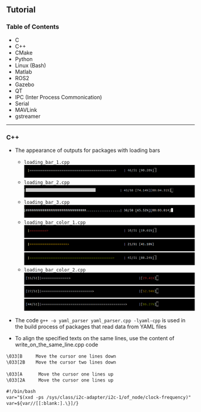 ## Tutorial

### Table of Contents

- C
- C++
- CMake
- Python
- Linux (Bash)
- Matlab
- ROS2
- Gazebo
- QT
- IPC (Inter Process Commonication)
- Serial
- MAVLink
- gstreamer

---

### C++

- The appearance of outputs for packages with loading bars

  - `loading_bar_1.cpp`
    ![image_1](images/loadbar_1.png)
  - `loading_bar_2.cpp`
    ![image_2](images/loadbar_2.png)
  - `loading_bar_3.cpp`
    ![image_3](images/loadbar_3.png)
  - `loading_bar_color_1.cpp`
    ![image_4](images/loadbar_color_y_1.png)
    ![image_4](images/loadbar_color_r_1.png)
    ![image_4](images/loadbar_color_g_1.png)
  - `loading_bar_color_2.cpp`
    ![image_4](images/loadbar_color_r_2.png)
    ![image_4](images/loadbar_color_y_2.png)
    ![image_4](images/loadbar_color_g_2.png)

- The code `g++ -o yaml_parser yaml_parser.cpp -lyaml-cpp` is used in the build process of packages that read data from YAML files
- To align the specified texts on the same lines, use the content of write_on_the_same_line.cpp code
```
\033[B     Move the cursor one lines down
\033[2B    Move the cursor two lines down
 
\033[A      Move the cursor one lines up
\033[2A     Move the cursor one lines up
``` 



```
#!/bin/bash
var="$(xxd -ps /sys/class/i2c-adapter/i2c-1/of_node/clock-frequency)"
var=${var//[[:blank:].\}]/}

```

